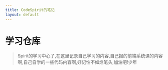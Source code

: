 ```yaml
---
title: CodeSpirit的笔记
layout: default
---
```

# 学习仓库
> Spirit的学习中心了,在这里记录自己学习的内容,自己报的前端系统课的内容啊,自己自学的一些代码内容啊,好记性不如烂笔头,加油吧!少年